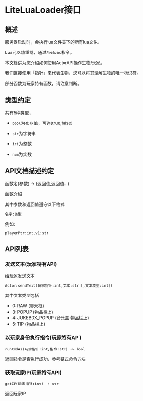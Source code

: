 # LiteLuaLoader接口

## 概述

服务器启动时，会执行lua文件夹下的所有lua文件。

Lua可以热重载，通过/lreload指令。

本文档讲为您介绍如何使用ActorAPI操作生物/玩家。

我们直接使用「指针」来代表生物，您可以将其理解生物的唯一标识符。

部分函数为玩家特有函数，请注意判断。

## 类型约定

共有5种类型，

- `bool`为布尔值，可选(true,false)

- `str`为字符串

- `int`为整数

- `num`为实数

## API文档描述约定

函数名(参数) -> (返回值,返回值...)</br>

函数介绍  

其中参数和返回值遵守以下格式:</br>

`名字:类型`  

例如:</br>

`playerPtr:int,v1:str`

## API列表

### **发送文本(玩家特有API)**  
 给玩家发送文本</br>

`Actor:sendText(玩家指针:int,文本:str [,文本类型:int])`

其中文本类型包括

- 0: RAW (聊天框)
- 3: POPUP (物品栏上)
- 4: JUKEBOX_POPUP (音乐盒 物品栏上)
- 5: TIP (物品栏上)

### **以玩家身份执行指令(玩家特有API)**

`runCmdAs(玩家指针:int,指令:str) -> bool`

返回指令是否执行成功，参考链式命令方块

### **获取玩家IP(玩家特有API)**

`getIP(玩家指针:int) -> str`

返回玩家IP

